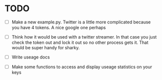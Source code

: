 # TODO

- [ ] Make a new example.py.  Twitter is a little more complicated because you have 4 tokens.  A nice google one perhaps

- [ ] Think how it would be used with a twitter streamer. In that case you just check the token out and lock it out so no other process gets it. That would be super handy for sharky. 
- [ ] Write useage docs
- [ ] Make some functions to access and display useage statistics on your keys
